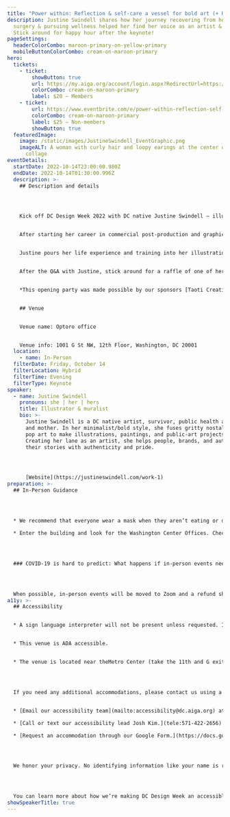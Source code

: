 ```yaml
---
title: "Power within: Reflection & self-care a vessel for bold art (+ Happy Hour)"
description: Justine Swindell shares how her journey recovering from heart
  surgery & pursuing wellness helped her find her voice as an artist & designer.
  Stick around for happy hour after the keynote!
pageSettings:
  headerColorCombo: maroon-primary-on-yellow-primary
  mobileButtonColorCombo: cream-on-maroon-primary
hero:
  tickets:
    - ticket:
        showButton: true
        url: https://my.aiga.org/account/login.aspx?RedirectUrl=https://ikit.aiga.org/ikit_national_util/ikit-national-util-sso-redirect/?state=https%3A%2F%2Fdc.aiga.org%2Fevent%2Fpower-within-reflection-self-care-a-vessel-for-bold-art-happy-hour%2F%3Fredirect_source%3Deventbrite_register
        colorCombo: cream-on-maroon-primary
        label: $20 — Members
    - ticket:
        url: https://www.eventbrite.com/e/power-within-reflection-self-care-a-vessel-for-bold-art-happy-hour-tickets-425544875177
        colorCombo: cream-on-maroon-primary
        label: $25 — Non-members
        showButton: true
  featuredImage:
    image: /static/images/JustineSwindell_EventGraphic.png
    imageALT: A woman with curly hair and loopy earings at the center of a colorful
      collage
eventDetails:
  startDate: 2022-10-14T23:00:00.980Z
  endDate: 2022-10-14T01:30:00.996Z
  description: >-
    ## Description and details




    Kick off DC Design Week 2022 with DC native Justine Swindell — illustrator, muralist, survivor, public health advocate, and mother — as she discusses how the intersection of well-being, our personal stories, and design can better connect us to our artistic approach and audience. Justine’s journey recovering from heart surgery and her pursuit of wellness has helped her find her own voice as an artist and designer.


    After starting her career in commercial post-production and graphic design, Justine’s formative experiences inspired her to obtain an M.A. in Sociology and dedicate more than ten years to improving  outcomes for vulnerable populations


    Justine pours her life experience and training into her illustrations, paintings, and public art projects, fusing gritty nostalgia with pop art to creator her bold, minimalistic style. Creating her lane as an artist, she helps people, brands, and authors—especially those who are underrepresented—tell their stories with authenticity and pride.


    After the Q&A with Justine, stick around for a raffle of one of her framed illustrations, eat and drink with your fellow creatives, and celebrate the start to DC Design Week.


    *This opening party was made possible by our sponsors [Taoti Creative](https://taoti.com/) and [Optoro](https://www.optoro.com/).*


    ## Venue


    Venue name: Optoro office


    Venue info: 1001 G St NW, 12th Floor, Washington, DC 20001
  location:
    - name: In-Person
  filterDate: Friday, October 14
  filterLocation: Hybrid
  filterTime: Evening
  filterType: Keynote
speaker:
  - name: Justine Swindell
    pronouns: she | her | hers
    title: Illustrator & muralist
    bio: >-
      Justine Swindell is a DC native artist, survivor, public health advocate,
      and mother. In her minimalist/bold style, she fuses gritty nostalgia with
      pop art to make illustrations, paintings, and public-art projects.
      Creating her lane as an artist, she helps people, brands, and authors tell
      their stories with authenticity and pride.




      [Website](https://justineswindell.com/work-1)
preparation: >-
  ## In-Person Guidance




  * We recommend that everyone wear a mask when they aren’t eating or drinking.

  * Enter the building and look for the Washington Center Offices. Check in with security and take the elevator to the 12th floor.




  ### COVID-19 is hard to predict: What happens if in-person events need to be canceled?




  When possible, in-person events will be moved to Zoom and a refund should not be expected. If an event is canceled in its entirety, a refund will be issued. In either scenario you will be notified immediately.
a11y: >-
  ## Accessibility


  * A sign language interpreter will not be present unless requested. If requested, we will do our best to employ a sign language interpreter for the event.


  * This venue is ADA accessible.


  * The venue is located near theMetro Center (take the 11th and G exit, which will take you straight into the building) and Chinatown (exit to 9th and G, walk two blocks down G St. and turn right on 11th) Metro stations.




  If you need any additional accommodations, please contact us using a method that works best for you:


  * [Email our accessibility team](mailto:accessibility@dc.aiga.org) at accessibility@dc.aiga.org.

  * [Call or text our accessibility lead Josh Kim.](tele:571-422-2656)

  * [Request an accommodation through our Google Form.](https://docs.google.com/forms/d/e/1FAIpQLSe2l-FrPiSaZxPjIAOUadYn3axaz6SyloV42CWg-HF65TTy1w/viewform)




  We honor your privacy. No identifying information like your name is required to request an accommodation, and all details will be deleted once completed.




  You can learn more about how we’re making DC Design Week an accessible experience by visiting our [accessibility statement](http://localhost:8080/accessibility/).
showSpeakerTitle: true
---
```

